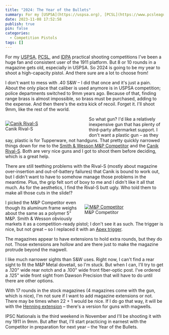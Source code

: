 ```yaml
---
title: "2024: The Year of the Bullets"
summary: For my [USPSA](https://uspsa.org), [PCSL](https://www.pcsleague.com), and [IDPA](https://www.idpa.com) practical shooting competitions I've been a huge fan and consistent user of the 1911 platform. But 8 or 10 rounds in a magazine gets old, especially in USPSA. So 2024 is going to be my year to shoot a high-capacity pistol. And there sure are a lot to choose from!
date: 2023-11-08 17:52:58
publish: true
pin: false
categories:
  - Competition Pistols
tags: []
---
```


For my [USPSA](https://uspsa.org), [PCSL](https://www.pcsleague.com), and [IDPA](https://www.idpa.com) practical shooting competitions I've been a huge fan and consistent user of the 1911 platform. But 8 or 10 rounds in a magazine gets old, especially in USPSA. So 2024 is going to be my year to shoot a high-capacity pistol. And there sure are a lot to choose from!

<!--more-->

I don't want to mess with .40 S&W – I did that once and it's just a pain. About the only place that caliber is used anymore is in USPSA competition; police departments switched to 9mm years ago. Because of that, finding range brass is almost impossible, so brass must be purchased, adding to the expense. And then there's the extra kick of recoil. Forget it. I'll shoot 9mm, like the rest of the world.

<figure style="float: left; width: 50%; margin: 1em 1em 1em 0em">
  <a href="/assets/images/wp-content/uploads/2023/10/rival-s.png"><img src="/assets/images/wp-content/uploads/2023/10/rival-s.png" alt="Canik Rival-S"></a>
  <figcaption>Canik Rival-S</figcaption>
</figure>

So what gun? I'd like a relatively inexpensive gun that has plenty of third-party aftermarket support. I don't want a plastic gun – as they say, plastic is for Tupperware, not handguns. That pretty quickly narrowed things down for me to the [Smith & Wesson M&P Competitor](https://www.smith-wesson.com/product/performance-center-m-p-9-m2.0-competitor-17-rounds) and the [Canik Rival-S](https://www.canikusa.com/sfx-rival-s). Both are very nice guns and I got to shoot them before deciding, which is a great help.

There are still teething problems with the Rival-S (mostly about magazine over-insertion and out-of-battery failures) that Canik is bound to work out, but I didn't want to have to somehow manage those problems in the meantime. Plus, the grip felt sort of boxy to me and I didn't like it all that much. As for the aesthetics, I find the Rival-S butt ugly. Who told them to make all those cuts in the slide!?

<figure style="float: right; width: 50%; margin: 1em 0em 1em 1em">
  <a href="/assets/images/wp-content/uploads/2023/10/Competitor-L.png"><img src="/assets/images/wp-content/uploads/2023/10/Competitor-L.png" alt="M&P Competitor" ></a>
  <figcaption>M&P Competitor</figcaption>
</figure>

I picked the M&P Competitor even though its aluminum frame weighs about the same as a polymer 5" M&P. Smith & Wesson obviously markets it as a competition-ready pistol; I don't see it as such. The trigger is nice, but not great – so I replaced it with an [Apex trigger](https://www.apextactical.com/flat-faced-forward-set-trigger-kit-for-metal-frame-m-p-m2-0).

The magazines appear to have extensions to hold extra rounds, but they do not. Those extensions are hollow and are there just to make the magazine protrude beyond the magwell.

I like much narrower sights than S&W uses. Right now, I can't find a rear sight to fit the M&P Metal dovetail, so I'm stuck. But when I can, I'll try to get a .120" wide rear notch and a .100" wide front fiber-optic post. I've ordered a .125" wide front sight from Dawson Precision that will have to do until there are other options.

With 17 rounds in the stock magazines (4 magazines come with the gun, which is nice), I'm not sure if I want to add magazine extensions or not. There may be times when 22 + 1 would be nice. If I do go that way, it will be with the [Henning extension](https://www.henningshop.com/SMITHWESSONMP_it-1522835.aspx?CAT=10021) – there's a version for guns with magwells.

IPSC Nationals is the third weekend in November and I'll be shooting it with my 1911 in 9mm. But after that, I'll start practicing in earnest with the Competitor in preparation for next year – the Year of the Bullets.
